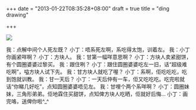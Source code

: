 +++
date = "2013-01-22T08:35:28+08:00"
draft = true
title = "ding drawing"

+++



![](/images/ding-drawing.jpg)

我：点解中间个人死左既？
小丁：唔系死左啊，系吃得太饱，训着左。
我：小丁你画紧咩啊？
小丁：方块人。
我：甘第一幅咩意思啊？
小丁：方块人卖紧甜饼，有个圆圈婆婆过黎买。
我：跟住咧？
小丁：跟住圆圈婆婆吃左一旧，话“超级难吃啊”，嗌方块人试下先。
我：甘方块人就吃了喔？
小丁：系啊，佢吃吃吃，吃到饱就训教。
我：甘一天后？
小丁：一天后仲有一车，佢又吃吃吃。吃完啦就话“你睇几好吃”，点知圆圈婆婆唔见左。
我：甘哩个两个系咩啊？
小丁：圆圈妹妹，三角形弟弟。佢地霖住买甜饼，点知俾方块人吃晒，佢就好后悔…
小丁：画完咯，送俾你啦^_^